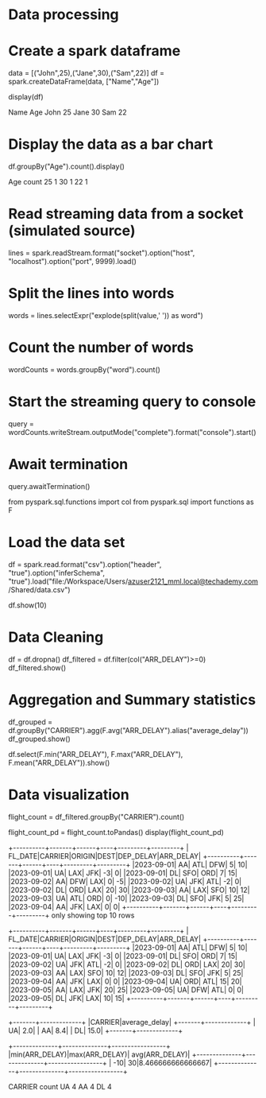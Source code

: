 
# Data processing

# Create a spark dataframe
data = [("John",25),("Jane",30),("Sam",22)]
df = spark.createDataFrame(data, ["Name","Age"])

display(df)
     
Name	Age
John	25
Jane	30
Sam	22



# Display the data as a bar chart
df.groupBy("Age").count().display()
     
Age	count
25	1
30	1
22	1

# Read streaming data from a socket (simulated source)
lines = spark.readStream.format("socket").option("host", "localhost").option("port", 9999).load()

# Split the lines into words
words = lines.selectExpr("explode(split(value,' ')) as word")

# Count the number of words
wordCounts = words.groupBy("word").count()

# Start the streaming query to console
query = wordCounts.writeStream.outputMode("complete").format("console").start()

# Await termination
query.awaitTermination()
     

from pyspark.sql.functions import col
from pyspark.sql import functions as F

# Load the data set
df = spark.read.format("csv").option("header", "true").option("inferSchema", "true").load("file:/Workspace/Users/azuser2121_mml.local@techademy.com/Shared/data.csv")

df.show(10)

# Data Cleaning
df = df.dropna()
df_filtered = df.filter(col("ARR_DELAY")>=0)
df_filtered.show()

# Aggregation and Summary statistics
df_grouped = df.groupBy("CARRIER").agg(F.avg("ARR_DELAY").alias("average_delay"))
df_grouped.show()

df.select(F.min("ARR_DELAY"), F.max("ARR_DELAY"), F.mean("ARR_DELAY")).show()

# Data visualization
flight_count = df_filtered.groupBy("CARRIER").count()

flight_count_pd = flight_count.toPandas()
display(flight_count_pd)




     
+----------+-------+------+----+---------+---------+
|   FL_DATE|CARRIER|ORIGIN|DEST|DEP_DELAY|ARR_DELAY|
+----------+-------+------+----+---------+---------+
|2023-09-01|     AA|   ATL| DFW|        5|       10|
|2023-09-01|     UA|   LAX| JFK|       -3|        0|
|2023-09-01|     DL|   SFO| ORD|        7|       15|
|2023-09-02|     AA|   DFW| LAX|        0|       -5|
|2023-09-02|     UA|   JFK| ATL|       -2|        0|
|2023-09-02|     DL|   ORD| LAX|       20|       30|
|2023-09-03|     AA|   LAX| SFO|       10|       12|
|2023-09-03|     UA|   ATL| ORD|        0|      -10|
|2023-09-03|     DL|   SFO| JFK|        5|       25|
|2023-09-04|     AA|   JFK| LAX|        0|        0|
+----------+-------+------+----+---------+---------+
only showing top 10 rows

+----------+-------+------+----+---------+---------+
|   FL_DATE|CARRIER|ORIGIN|DEST|DEP_DELAY|ARR_DELAY|
+----------+-------+------+----+---------+---------+
|2023-09-01|     AA|   ATL| DFW|        5|       10|
|2023-09-01|     UA|   LAX| JFK|       -3|        0|
|2023-09-01|     DL|   SFO| ORD|        7|       15|
|2023-09-02|     UA|   JFK| ATL|       -2|        0|
|2023-09-02|     DL|   ORD| LAX|       20|       30|
|2023-09-03|     AA|   LAX| SFO|       10|       12|
|2023-09-03|     DL|   SFO| JFK|        5|       25|
|2023-09-04|     AA|   JFK| LAX|        0|        0|
|2023-09-04|     UA|   ORD| ATL|       15|       20|
|2023-09-05|     AA|   LAX| JFK|       20|       25|
|2023-09-05|     UA|   DFW| ATL|        0|        0|
|2023-09-05|     DL|   JFK| LAX|       10|       15|
+----------+-------+------+----+---------+---------+

+-------+-------------+
|CARRIER|average_delay|
+-------+-------------+
|     UA|          2.0|
|     AA|          8.4|
|     DL|         15.0|
+-------+-------------+

+--------------+--------------+-----------------+
|min(ARR_DELAY)|max(ARR_DELAY)|   avg(ARR_DELAY)|
+--------------+--------------+-----------------+
|           -10|            30|8.466666666666667|
+--------------+--------------+-----------------+

CARRIER	count
UA	4
AA	4
DL	4
